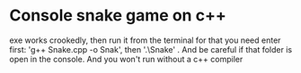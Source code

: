 # Console snake game on c++

exe works crookedly, then run it from the terminal
for that you need enter first: 'g++ Snake.cpp -o Snak', then '.\Snake' . And be careful if that folder is open in the console. And you won't run without a c++ compiler

